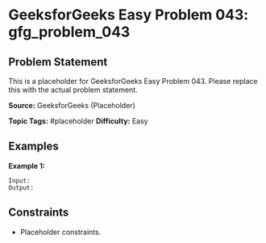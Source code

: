 # GeeksforGeeks Easy Problem 043: gfg_problem_043

## Problem Statement

This is a placeholder for GeeksforGeeks Easy Problem 043.
Please replace this with the actual problem statement.

**Source:** GeeksforGeeks (Placeholder)

**Topic Tags:** #placeholder
**Difficulty:** Easy

## Examples

**Example 1:**

```
Input:
Output:
```

## Constraints

- Placeholder constraints.
